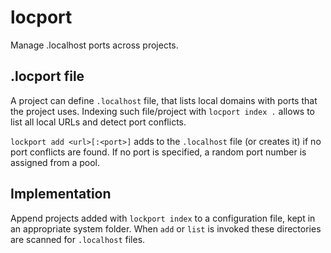 # locport

Manage .localhost ports across projects.

## .locport file

A project can define `.localhost` file, that lists local domains with ports that the project uses.
Indexing such file/project with `locport index .` allows to list all local URLs and detect port conflicts.

`lockport add <url>[:<port>]` adds to the `.localhost` file (or creates it) if no port conflicts are found. If no port is specified, 
a random port number is assigned from a pool.

## Implementation

Append projects added with `lockport index` to a configuration file, kept in an appropriate system folder.
When `add` or `list` is invoked these directories are scanned for `.localhost` files.
